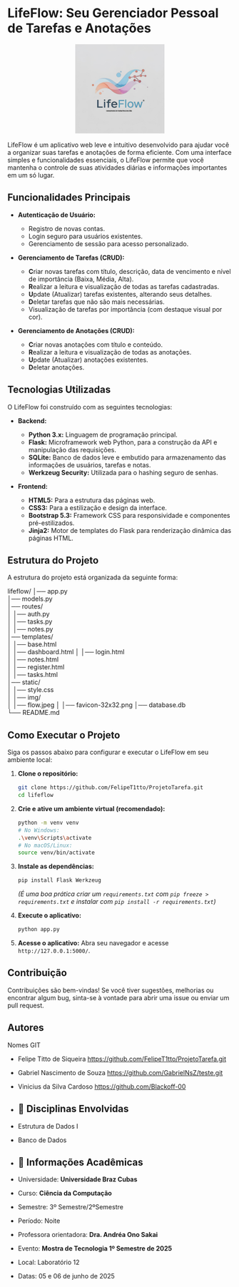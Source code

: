 # LifeFlow: Seu Gerenciador Pessoal de Tarefas e Anotações

<p align="center">
  <img src="./static/img/flow.jpeg" alt="Logo do LifeFlow" width="200"/>
</p>

LifeFlow é um aplicativo web leve e intuitivo desenvolvido para ajudar você a organizar suas tarefas e anotações de forma eficiente.
Com uma interface simples e funcionalidades essenciais, o LifeFlow permite que você mantenha o controle de suas atividades diárias e
informações importantes em um só lugar.

## Funcionalidades Principais

* **Autenticação de Usuário:**
    * Registro de novas contas.
    * Login seguro para usuários existentes.
    * Gerenciamento de sessão para acesso personalizado.

* **Gerenciamento de Tarefas (CRUD):**
    * **C**riar novas tarefas com título, descrição, data de vencimento e nível de importância (Baixa, Média, Alta).
    * **R**ealizar a leitura e visualização de todas as tarefas cadastradas.
    * **U**pdate (Atualizar) tarefas existentes, alterando seus detalhes.
    * **D**eletar tarefas que não são mais necessárias.
    * Visualização de tarefas por importância (com destaque visual por cor).

* **Gerenciamento de Anotações (CRUD):**
    * **C**riar novas anotações com título e conteúdo.
    * **R**ealizar a leitura e visualização de todas as anotações.
    * **U**pdate (Atualizar) anotações existentes.
    * **D**eletar anotações.

## Tecnologias Utilizadas

O LifeFlow foi construído com as seguintes tecnologias:

* **Backend:**
    * **Python 3.x:** Linguagem de programação principal.
    * **Flask:** Microframework web Python, para a construção da API e manipulação das requisições.
    * **SQLite:** Banco de dados leve e embutido para armazenamento das informações de usuários, tarefas e notas.
    * **Werkzeug Security:** Utilizada para o hashing seguro de senhas.

* **Frontend:**
    * **HTML5:** Para a estrutura das páginas web.
    * **CSS3:** Para a estilização e design da interface.
    * **Bootstrap 5.3:** Framework CSS para responsividade e componentes pré-estilizados.
    * **Jinja2:** Motor de templates do Flask para renderização dinâmica das páginas HTML.

## Estrutura do Projeto
A estrutura do projeto está organizada da seguinte forma:

lifeflow/
│── app.py            
│── models.py         
│── routes/          
│   │── auth.py       
│   │── tasks.py       
│   │── notes.py       
│── templates/         
│   │── base.html      
│   │── dashboard.html 
│   │── login.html     
│   │── notes.html     
│   │── register.html  
│   │── tasks.html     
│── static/            
│   │── style.css      
│   │── img/           
│       │── flow.jpeg
│       │── favicon-32x32.png
│── database.db       
└── README.md          

## Como Executar o Projeto

Siga os passos abaixo para configurar e executar o LifeFlow em seu ambiente local:

1.  **Clone o repositório:**
    ```bash
    git clone https://github.com/FelipeT1tto/ProjetoTarefa.git
    cd lifeflow
    ```

2.  **Crie e ative um ambiente virtual (recomendado):**
    ```bash
    python -m venv venv
    # No Windows:
    .\venv\Scripts\activate
    # No macOS/Linux:
    source venv/bin/activate
    ```

3.  **Instale as dependências:**
    ```bash
    pip install Flask Werkzeug
    ```
    *(É uma boa prática criar um `requirements.txt` com `pip freeze > requirements.txt` e instalar com `pip install -r requirements.txt`)*

4.  **Execute o aplicativo:**
    ```bash
    python app.py
    ```

5.  **Acesse o aplicativo:**
    Abra seu navegador e acesse `http://127.0.0.1:5000/`.

## Contribuição

Contribuições são bem-vindas! Se você tiver sugestões, melhorias ou encontrar algum bug, sinta-se à vontade para abrir uma issue ou enviar um pull request.

## Autores
Nomes                         GIT
* Felipe Titto de Siqueira    https://github.com/FelipeT1tto/ProjetoTarefa.git
* Gabriel Nascimento de Souza https://github.com/GabrielNsZ/teste.git
* Vinicius da Silva Cardoso   https://github.com/Blackoff-00

* ## 🧠 Disciplinas Envolvidas    

- Estrutura de Dados I
- Banco de Dados

- ## 🏫 Informações Acadêmicas

- Universidade: **Universidade Braz Cubas**
- Curso: **Ciência da Computação**
- Semestre: 3º Semestre/2ºSemestre
- Período: Noite
- Professora orientadora: **Dra. Andréa Ono Sakai**
- Evento: **Mostra de Tecnologia 1º Semestre de 2025**
- Local: Laboratório 12
- Datas: 05 e 06 de junho de 2025

